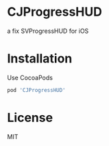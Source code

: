 # CJProgressHUD
a fix SVProgressHUD for iOS

# Installation

Use CocoaPods  

``` ruby
pod 'CJProgressHUD'
```

# License  
MIT
